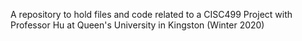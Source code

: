 A repository to hold files and code related to a CISC499 Project with Professor Hu at Queen's University in Kingston 
(Winter 2020)